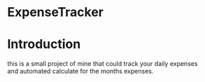 # ExpenseTracker

# Introduction
this is a small project of mine that could track your daily expenses
<br>and automated calculate for the months expenses.

<br>
